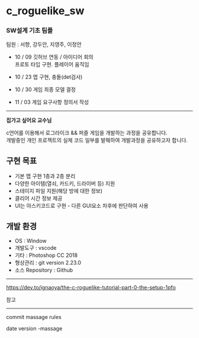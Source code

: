 # c_roguelike_sw

### SW설계 기초 팀플

팀원 : 서향, 강두안, 지영주, 이정안

* 10 / 09 깃허브 연동 / 아이디어 회의   
프로토 타입 구현. 플레이어 움직임

* 10 / 23 맵 구현, 충돌(det검사)

* 10 / 30 게임 최종 모델 결정

* 11 / 03 게임 요구사항 정의서 작성

---  

**집가고 싶어요 교수님**  

c언어를 이용해서 로그라이크 && 퍼즐 게임을 개발하는 과정을 공유합니다.  
개발중인 개인 프로젝트의 실제 코드 일부를 발췌하여 개발과정을 공유하고자 합니다.


## 구현 목표
* 기본 맵 구현 1층과 2층 분리
* 다양한 아이템(열쇠, 카드키, 드라이버 등) 지원
* 스테이지 파일 지원(해당 방에 대한 정보)
* 클리어 시간 정보 제공
* UI는 아스키코드로 구현 - 다른 GUI요소 차후에 판단하여 사용

## 개발 환경
* OS : Window
* 개발도구 : vscode
* 기타 : Photoshop CC 2018
* 형상관리 : git version 2.23.0
* 소스 Repository : Github

---  

https://dev.to/ignaoya/the-c-roguelike-tutorial-part-0-the-setup-1pfo  

참고

---  

commit massage rules  

date version -massage
